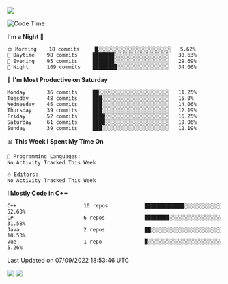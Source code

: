 ![](https://komarev.com/ghpvc/?username=lilpidgey&color=red)
<!--START_SECTION:waka-->
![Code Time](http://img.shields.io/badge/Code%20Time-1%2C353%20hrs%2059%20mins-blue)

**I'm a Night 🦉** 

```text
🌞 Morning    18 commits     █░░░░░░░░░░░░░░░░░░░░░░░░   5.62% 
🌆 Daytime    98 commits     ███████░░░░░░░░░░░░░░░░░░   30.63% 
🌃 Evening    95 commits     ███████░░░░░░░░░░░░░░░░░░   29.69% 
🌙 Night      109 commits    ████████░░░░░░░░░░░░░░░░░   34.06%

```
📅 **I'm Most Productive on Saturday** 

```text
Monday       36 commits     ██░░░░░░░░░░░░░░░░░░░░░░░   11.25% 
Tuesday      48 commits     ███░░░░░░░░░░░░░░░░░░░░░░   15.0% 
Wednesday    45 commits     ███░░░░░░░░░░░░░░░░░░░░░░   14.06% 
Thursday     39 commits     ███░░░░░░░░░░░░░░░░░░░░░░   12.19% 
Friday       52 commits     ████░░░░░░░░░░░░░░░░░░░░░   16.25% 
Saturday     61 commits     ████░░░░░░░░░░░░░░░░░░░░░   19.06% 
Sunday       39 commits     ███░░░░░░░░░░░░░░░░░░░░░░   12.19%

```


📊 **This Week I Spent My Time On** 

```text
💬 Programming Languages: 
No Activity Tracked This Week

🔥 Editors: 
No Activity Tracked This Week

```

**I Mostly Code in C++** 

```text
C++                      10 repos            █████████████░░░░░░░░░░░░   52.63% 
C#                       6 repos             ████████░░░░░░░░░░░░░░░░░   31.58% 
Java                     2 repos             ██░░░░░░░░░░░░░░░░░░░░░░░   10.53% 
Vue                      1 repo              █░░░░░░░░░░░░░░░░░░░░░░░░   5.26%

```



 Last Updated on 07/09/2022 18:53:46 UTC
<!--END_SECTION:waka-->
![](https://hit.yhype.me/github/profile?user_id=42968544)
![](https://komarev.com/ghpvc/?lilpidgey)
